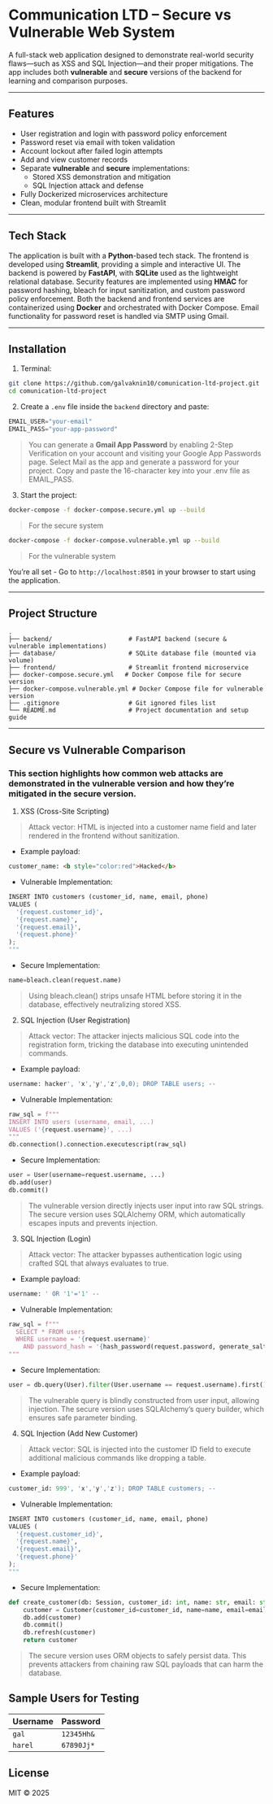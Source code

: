 # Communication LTD – Secure vs Vulnerable Web System

A full-stack web application designed to demonstrate real-world security flaws—such as XSS and SQL Injection—and their proper mitigations. The app includes both **vulnerable** and **secure** versions of the backend for learning and comparison purposes.

---

## Features

- User registration and login with password policy enforcement
- Password reset via email with token validation
- Account lockout after failed login attempts
- Add and view customer records
- Separate **vulnerable** and **secure** implementations:
  - Stored XSS demonstration and mitigation
  - SQL Injection attack and defense
- Fully Dockerized microservices architecture
- Clean, modular frontend built with Streamlit

---

## Tech Stack

The application is built with a **Python**-based tech stack. The frontend is developed using **Streamlit**, providing a simple and interactive UI. The backend is powered by **FastAPI**, with **SQLite** used as the lightweight relational database. Security features are implemented using **HMAC** for password hashing, bleach for input sanitization, and custom password policy enforcement. Both the backend and frontend services are containerized using **Docker** and orchestrated with Docker Compose. Email functionality for password reset is handled via SMTP using Gmail.

---

## Installation

1. Terminal:

 ```bash
 git clone https://github.com/galvaknin10/comunication-ltd-project.git
 cd comunication-ltd-project
 ```

2.  Create a `.env` file inside the `backend` directory and paste:

```python
EMAIL_USER="your-email"
EMAIL_PASS="your-app-password"
```

> You can generate a **Gmail App Password** by enabling 2-Step Verification on your account and visiting your Google App Passwords page. Select Mail as the app and generate a password for your project. Copy and paste the 16-character key into your .env file as EMAIL_PASS.

3. Start the project: 

```bash
docker-compose -f docker-compose.secure.yml up --build
```

> For the secure system

```bash
docker-compose -f docker-compose.vulnerable.yml up --build
```

> For the vulnerable system

You’re all set - Go to `http://localhost:8501` in your browser to start using the application.

---

## Project Structure

```plaintext
.
├── backend/                     # FastAPI backend (secure & vulnerable implementations)
├── database/                    # SQLite database file (mounted via volume)
├── frontend/                    # Streamlit frontend microservice
├── docker-compose.secure.yml   # Docker Compose file for secure version
├── docker-compose.vulnerable.yml # Docker Compose file for vulnerable version
├── .gitignore                   # Git ignored files list
└── README.md                    # Project documentation and setup guide
```

---

## Secure vs Vulnerable Comparison

### This section highlights how common web attacks are demonstrated in the vulnerable version and how they’re mitigated in the secure version.

1. XSS (Cross-Site Scripting)

> Attack vector: HTML is injected into a customer name field and later rendered in the frontend without sanitization.

* Example payload:

```html
customer_name: <b style="color:red">Hacked</b>
```

* Vulnerable Implementation:
```python
INSERT INTO customers (customer_id, name, email, phone)
VALUES (
  '{request.customer_id}',
  '{request.name}',
  '{request.email}',
  '{request.phone}'
);
"""
```

* Secure Implementation:
```python
name=bleach.clean(request.name)
```

> Using bleach.clean() strips unsafe HTML before storing it in the database, effectively neutralizing stored XSS.

2. SQL Injection (User Registration)

> Attack vector: The attacker injects malicious SQL code into the registration form, tricking the database into executing unintended commands.

* Example payload:

```sql
username: hacker', 'x','y','z',0,0); DROP TABLE users; --
```

* Vulnerable Implementation:

```python
raw_sql = f"""
INSERT INTO users (username, email, ...)
VALUES ('{request.username}', ...)
"""
db.connection().connection.executescript(raw_sql)
```

* Secure Implementation:

```python
user = User(username=request.username, ...)
db.add(user)
db.commit()
```

> The vulnerable version directly injects user input into raw SQL strings. The secure version uses SQLAlchemy ORM, which automatically escapes inputs and prevents injection.

3. SQL Injection (Login)

> Attack vector: The attacker bypasses authentication logic using crafted SQL that always evaluates to true.

* Example payload:

```sql
username: ' OR '1'='1' -- 
```

* Vulnerable Implementation:

```python
raw_sql = f"""
  SELECT * FROM users
  WHERE username = '{request.username}'
    AND password_hash = '{hash_password(request.password, generate_salt())}';
"""
```

* Secure Implementation:

```python
user = db.query(User).filter(User.username == request.username).first()
```

> The vulnerable query is blindly constructed from user input, allowing injection. The secure version uses SQLAlchemy’s query builder, which ensures safe parameter binding.

4. SQL Injection (Add New Customer)

> Attack vector: SQL is injected into the customer ID field to execute additional malicious commands like dropping a table.

* Example payload:

```sql
customer_id: 999', 'x','y','z'); DROP TABLE customers; -- 
```

* Vulnerable Implementation:

```python
INSERT INTO customers (customer_id, name, email, phone)
VALUES (
  '{request.customer_id}',
  '{request.name}',
  '{request.email}',
  '{request.phone}'
);
"""
```

* Secure Implementation:

```python
def create_customer(db: Session, customer_id: int, name: str, email: str, phone: str):
    customer = Customer(customer_id=customer_id, name=name, email=email, phone=phone)
    db.add(customer)
    db.commit()
    db.refresh(customer)
    return customer
```

> The secure version uses ORM objects to safely persist data. This prevents attackers from chaining raw SQL payloads that can harm the database.

## Sample Users for Testing

| Username | Password   |
|----------|------------|
| `gal`    | `12345Hh&` |
| `harel`  | `67890Jj*` |


## License

MIT © 2025 
